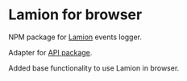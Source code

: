 # Lamion for browser

NPM package for [Lamion](https://lamion.netlify.app/) events logger.

Adapter for [API package](https://github.com/lamion-app/library-api).

Added base functionality to use Lamion in browser.
